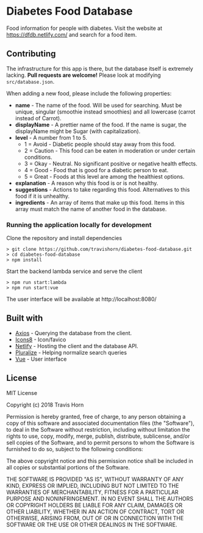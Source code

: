 # Diabetes Food Database

Food information for people with diabetes. Visit the website at
https://dfdb.netlify.com/ and search for a food item.

## Contributing

The infrastructure for this app is there, but the database itself is extremely lacking. **Pull
requests are welcome!** Please look at modifying `src/database.json`.

When adding a new food, please include the following properties:

- **name** - The name of the food. Will be used for searching. Must be unique, singular (smoothie
instead smoothies) and all lowercase (carrot instead of Carrot).
- **displayName** - A prettier name of the food. If the name is sugar, the displayName might be
Sugar (with capitalization).
- **level** - A number from 1 to 5.
  - 1 = Avoid - Diabetic people should stay away from this food.
  - 2 = Caution - This food can be eaten in moderation or under certain conditions.
  - 3 = Okay - Neutral. No significant positive or negative health effects.
  - 4 = Good - Food that is good for a diabetic person to eat.
  - 5 = Great - Foods at this level are among the healthiest options.
- **explanation** - A reason why this food is or is not healthy.
- **suggestions** - Actions to take regarding this food. Alternatives to this food if it is
unhealthy.
- **ingredients** - An array of items that make up this food. Items in this array must match the
name of another food in the database.

### Running the application locally for development

Clone the repository and install dependencies

```
> git clone https://github.com/travishorn/diabetes-food-database.git
> cd diabetes-food-database
> npm install
```

Start the backend lambda service and serve the client

```
> npm run start:lambda
> npm run start:vue
```

The user interface will be available at http://localhost:8080/

## Built with

- [Axios](https://github.com/axios/axios) - Querying the database from the client.
- [Icons8](https://icons8.com) - Icon/favico
- [Netlify](https://netlify.com) - Hosting the client and the database API.
- [Pluralize](https://github.com/blakeembrey/pluralize) - Helping normalize search queries
- [Vue](https://vuejs.org) - User interface

## License

MIT License

Copyright (c) 2018 Travis Horn

Permission is hereby granted, free of charge, to any person obtaining a copy
of this software and associated documentation files (the "Software"), to deal
in the Software without restriction, including without limitation the rights
to use, copy, modify, merge, publish, distribute, sublicense, and/or sell
copies of the Software, and to permit persons to whom the Software is
furnished to do so, subject to the following conditions:

The above copyright notice and this permission notice shall be included in all
copies or substantial portions of the Software.

THE SOFTWARE IS PROVIDED "AS IS", WITHOUT WARRANTY OF ANY KIND, EXPRESS OR
IMPLIED, INCLUDING BUT NOT LIMITED TO THE WARRANTIES OF MERCHANTABILITY,
FITNESS FOR A PARTICULAR PURPOSE AND NONINFRINGEMENT. IN NO EVENT SHALL THE
AUTHORS OR COPYRIGHT HOLDERS BE LIABLE FOR ANY CLAIM, DAMAGES OR OTHER
LIABILITY, WHETHER IN AN ACTION OF CONTRACT, TORT OR OTHERWISE, ARISING FROM,
OUT OF OR IN CONNECTION WITH THE SOFTWARE OR THE USE OR OTHER DEALINGS IN THE
SOFTWARE.